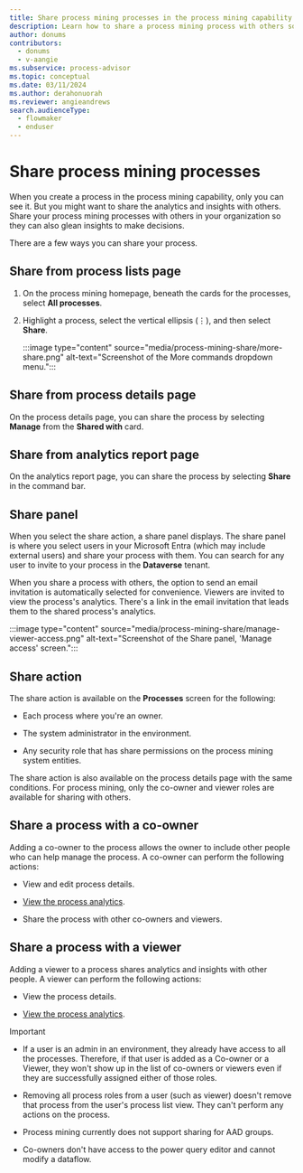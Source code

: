 ```yaml
---
title: Share process mining processes in the process mining capability
description: Learn how to share a process mining process with others so that they can glean insights to make decisions.
author: donums
contributors:
  - donums
  - v-aangie  
ms.subservice: process-advisor
ms.topic: conceptual
ms.date: 03/11/2024
ms.author: derahonuorah
ms.reviewer: angieandrews
search.audienceType: 
  - flowmaker
  - enduser
---
```


# Share process mining processes

When you create a process in the process mining capability, only you can see it. But you might want to share the analytics and insights with others. Share your process mining processes with others in your organization so they can also glean insights to make decisions.

There are a few ways you can share your process.

## Share from process lists page

1. On the process mining homepage, beneath the cards for the processes, select **All processes**.

1. Highlight a process, select the vertical ellipsis (&vellip;), and then select **Share**.

    :::image type="content" source="media/process-mining-share/more-share.png" alt-text="Screenshot of the More commands dropdown menu.":::

## Share from process details page

On the process details page, you can share the process by selecting **Manage** from the **Shared with** card.

## Share from analytics report page

On the analytics report page, you can share the process by selecting **Share** in the command bar.

## Share panel

When you select the share action, a share panel displays. The share panel is where you select users in your Microsoft Entra (which may include external users) and share your process with them. You can search for any user to invite to your process in the **Dataverse** tenant.  

When you share a process with others, the option to send an email invitation is automatically selected for convenience. Viewers are invited to view the process's analytics. There's a link in the email invitation that leads them to the shared process's analytics.

:::image type="content" source="media/process-mining-share/manage-viewer-access.png" alt-text="Screenshot of the Share panel, 'Manage access' screen.":::

## Share action

The share action is available on the **Processes** screen for the following:

- Each process where you're an owner.

- The system administrator in the environment.

- Any security role that has share permissions on the process mining system entities.

The share action is also available on the process details page with the same conditions. For process mining, only the co-owner and viewer roles are available for sharing with others.

## Share a process with a co-owner

Adding a co-owner to the process allows the owner to include other people who can help manage the process. A co-owner can perform the following actions:

- View and edit process details.

- [View the process analytics](process-mining-visualize.md).

- Share the process with other co-owners and viewers.

## Share a process with a viewer

  Adding a viewer to a process shares analytics and insights with other people. A viewer can perform the following actions:

- View the process details.

- [View the process analytics](process-mining-visualize.md).

> [!IMPORTANT]
>
>- If a user is an admin in an environment, they already have access to all the processes. Therefore, if that user is added as a Co-owner or a Viewer, they won't show up in the list of co-owners or viewers even if they are successfully assigned either of those roles.
>
>- Removing all process roles from a user (such as viewer) doesn't remove that process from the user's process list view. They can't perform any actions on the process.
>- Process mining currently does not support sharing for AAD groups.
>- Co-owners don't have access to the power query editor and cannot modify a dataflow.
